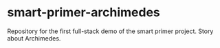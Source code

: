 # smart-primer-archimedes
Repository for the first full-stack demo of the smart primer project. Story about Archimedes.
